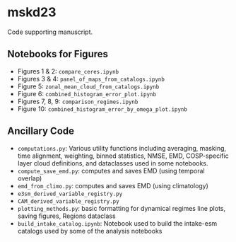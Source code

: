 # mskd23
Code supporting manuscript.


## Notebooks for Figures
- Figures 1 & 2: `compare_ceres.ipynb`
- Figures 3 & 4: `panel_of_maps_from_catalogs.ipynb`
- Figure 5: `zonal_mean_cloud_from_catalogs.ipynb`
- Figure 6: `combined_histogram_error_plot.ipynb`
- Figures 7, 8, 9: `comparison_regimes.ipynb`
- Figure 10: `combined_histogram_error_by_omega_plot.ipynb`

## Ancillary Code
- `computations.py`: Various utility functions including averaging, masking, time alignment, weighting, binned statistics, NMSE, EMD, COSP-specific layer cloud definitions, and dataclasses used in some notebooks.
-  `compute_save_emd.py`: computes and saves EMD (using temporal overlap)
- `emd_from_climo.py`: computes and saves EMD (using climatology)
- `e3sm_derived_variable_registry.py`
- `CAM_derived_variable_registry.py`
- `plotting_methods.py`: basic formatting for dynamical regimes line plots, saving figures, Regions dataclass
- `build_intake_catalog.ipynb`: Notebook used to build the intake-esm catalogs used by some of the analysis notebooks